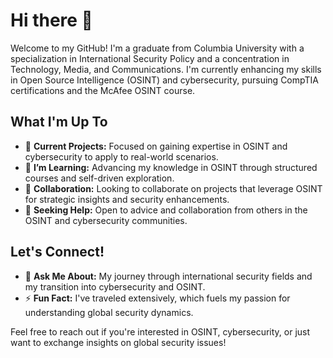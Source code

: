 # Hi there 👋

Welcome to my GitHub! I'm a graduate from Columbia University with a specialization in International Security Policy and a concentration in Technology, Media, and Communications. I'm currently enhancing my skills in Open Source Intelligence (OSINT) and cybersecurity, pursuing CompTIA certifications and the McAfee OSINT course.

## What I'm Up To

- 🔭 **Current Projects:** Focused on gaining expertise in OSINT and cybersecurity to apply to real-world scenarios.
- 🌱 **I’m Learning:** Advancing my knowledge in OSINT through structured courses and self-driven exploration.
- 👯 **Collaboration:** Looking to collaborate on projects that leverage OSINT for strategic insights and security enhancements.
- 🤔 **Seeking Help:** Open to advice and collaboration from others in the OSINT and cybersecurity communities.

## Let's Connect!

- 💬 **Ask Me About:** My journey through international security fields and my transition into cybersecurity and OSINT.
- ⚡ **Fun Fact:** I've traveled extensively, which fuels my passion for understanding global security dynamics.

Feel free to reach out if you're interested in OSINT, cybersecurity, or just want to exchange insights on global security issues!
